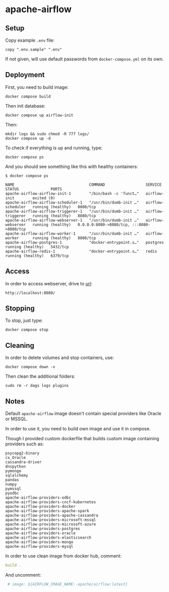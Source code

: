 # apache-airflow

## Setup

Copy example `.env` file:

```shell
copy ".env.sample" ".env"
```

If not given, will use default passwords from `docker-compose.yml` on its own.

## Deployment

First, you need to build image:

```shell
docker compose build
```

Then init database:

```shell
docker compose up airflow-init
```

Then:

```shell
mkdir logs && sudo chmod -R 777 logs/
docker compose up -d
```

To check if everything is up and running, type:

```shell
docker compose ps
```

And you should see something like this with healthy containers:

```shell
$ docker compose ps

NAME                                 COMMAND                  SERVICE             STATUS              PORTS
apache-airflow-airflow-init-1        "/bin/bash -c 'funct…"   airflow-init        exited (0)
apache-airflow-airflow-scheduler-1   "/usr/bin/dumb-init …"   airflow-scheduler   running (healthy)   8080/tcp
apache-airflow-airflow-triggerer-1   "/usr/bin/dumb-init …"   airflow-triggerer   running (healthy)   8080/tcp
apache-airflow-airflow-webserver-1   "/usr/bin/dumb-init …"   airflow-webserver   running (healthy)   0.0.0.0:8080->8080/tcp, :::8080->8080/tcp
apache-airflow-airflow-worker-1      "/usr/bin/dumb-init …"   airflow-worker      running (healthy)   8080/tcp
apache-airflow-postgres-1            "docker-entrypoint.s…"   postgres            running (healthy)   5432/tcp
apache-airflow-redis-1               "docker-entrypoint.s…"   redis               running (healthy)   6379/tcp
```

## Access

In order to access webserver, drive to [url](http://localhost:8080/):

```xd
http://localhost:8080/
```

## Stopping

To stop, just type:

```shell
docker compose stop
```

## Cleaning

In order to delete volumes and stop containers, use:

```shell
docker compose down -v
```

Then clean the additional folders:

```shell
sudo rm -r dags logs plugins
```

## Notes

Default `apache-airflow` image doesn't contain special providers like Oracle or MSSQL.

In order to use it, you need to build own image and use it in compose.

Though I provided custom dockerfile that builds custom image containing providers such as:

```requirements
psycopg2-binary
cx_Oracle
cassandra-driver
dnspython
pymongo
sqlalchemy
pandas
numpy
pymssql
pyodbc
apache-airflow-providers-odbc
apache-airflow-providers-cncf-kubernetes
apache-airflow-providers-docker
apache-airflow-providers-apache-spark
apache-airflow-providers-apache-cassandra
apache-airflow-providers-microsoft-mssql
apache-airflow-providers-microsoft-azure
apache-airflow-providers-postgres
apache-airflow-providers-oracle
apache-airflow-providers-elasticsearch
apache-airflow-providers-mongo
apache-airflow-providers-mysql
```

In order to use clean image from docker hub, comment:

```yaml
build .
```

And uncomment:

```yaml
 # image: ${AIRFLOW_IMAGE_NAME:-apache/airflow:latest}
```
